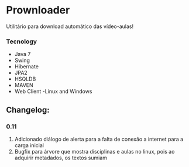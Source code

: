 Prownloader
===========

Utilitário para download automático das vídeo-aulas!

### Tecnology
- Java 7
- Swing
- Hibernate
- JPA2
- HSQLDB
- MAVEN
- Web Client
-Linux and Windows


## Changelog:

### 0.11
1. Adicionado diálogo de alerta para a falta de conexão a internet para a carga inicial
1. Bugfix para árvore que mostra disciplinas e aulas no linux, pois ao adquirir metadados, os textos sumiam
